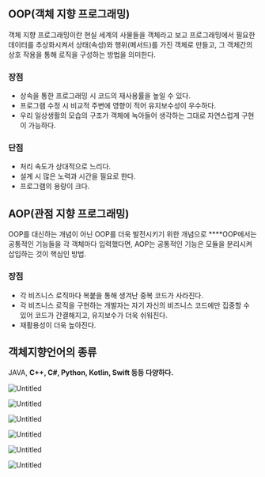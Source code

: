 ## OOP(객체 지향 프로그래밍)

객체 지향 프로그래밍이란 현실 세계의 사물들을 객체라고 보고 프로그래밍에서 필요한 데이터를 추상화시켜서 상태(속성)와 행위(메서드)를 가진 객체로 만들고, 그 객체간의 상호 작용을 통해 로직을 구성하는 방법을 의미한다.

### 장점

- 상속을 통한 프로그래밍 시 코드의 재사용률을 높일 수 있다.
- 프로그램 수정 시 비교적 주변에 영향이 적어 유지보수성이 우수하다.
- 우리 일상생활의 모습의 구조가 객체에 녹아들어 생각하는 그대로 자연스럽게 구현이 가능하다.

### 단점

- 처리 속도가 상대적으로 느리다.
- 설계 시 많은 노력과 시간을 필요로 한다.
- 프로그램의 용량이 크다.

## AOP(관점 지향 프로그래밍)

OOP를 대신하는 개념이 아닌 OOP를 더욱 발전시키기 위한 개념으로 ****OOP에서는 공통적인 기능들을 각 객체마다 입력했다면, AOP는 공통적인 기능은 모듈을 분리시켜 삽입하는 것이 핵심인 방법.

### 장점

- 각 비즈니스 로직마다 복붙을 통해 생겨난 중복 코드가 사라진다.
- 각 비즈니스 로직을 구현하는 개발자는 자기 자신의 비즈니스 코드에만 집중할 수 있어 코드가 간결해지고, 유지보수가 더욱 쉬워진다.
- 재활용성이 더욱 높아진다.

## 객체지향언어의 종류

JAVA, **C++, C#, Python, Kotlin, Swift 등등 다양하다.**

![Untitled](https://prod-files-secure.s3.us-west-2.amazonaws.com/6dfb0fbb-118e-4996-b6bd-b23fee426fa3/e52365a3-66a3-468b-a126-534f14e3ffe7/Untitled.png)

![Untitled](https://prod-files-secure.s3.us-west-2.amazonaws.com/6dfb0fbb-118e-4996-b6bd-b23fee426fa3/7441642d-5448-4019-999c-f987fc4661fc/Untitled.png)

![Untitled](https://prod-files-secure.s3.us-west-2.amazonaws.com/6dfb0fbb-118e-4996-b6bd-b23fee426fa3/db44ac4f-0465-4b54-b81c-668cea2e58d2/Untitled.png)

![Untitled](https://prod-files-secure.s3.us-west-2.amazonaws.com/6dfb0fbb-118e-4996-b6bd-b23fee426fa3/54cba954-39c5-430f-9f97-6a50cd85d24c/Untitled.png)

![Untitled](https://prod-files-secure.s3.us-west-2.amazonaws.com/6dfb0fbb-118e-4996-b6bd-b23fee426fa3/174f0b42-5bb0-4960-8a15-5e38cf0729aa/Untitled.png)

![Untitled](https://prod-files-secure.s3.us-west-2.amazonaws.com/6dfb0fbb-118e-4996-b6bd-b23fee426fa3/833bbbf9-44ad-43fd-9349-57069aca690a/Untitled.png)
